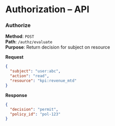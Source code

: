 # Authorization – API

### Authorize
**Method**: `POST`  
**Path**: `/authz/evaluate`  
**Purpose**: Return decision for subject on resource

**Request**
```json
{
  "subject": "user:abc",
  "action": "read",
  "resource": "kpi:revenue_mtd"
}
```

**Response**
```json
{
  "decision": "permit",
  "policy_id": "pol-123"
}
```

